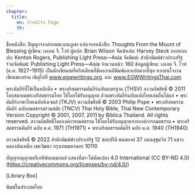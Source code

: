 ```yaml
---
chapter:
  title:
    en: Credits Page
    th:
---
```


ชื่อหนังสือ: ปัญญาจากคำเทศนาบนภูเขา
แปลจากหนังสือ: Thoughts From the Mount of Blessing
ผู้เขียน: เอเลน จี. ไวท์
ผู้แปล: Brian Wilson
จัดเข้าเล่ม: Harvey Steck
ออกแบบปก: Kenton Rogers, Publishing Light Press—Asia
จัดพิมพ์: สำนักพิมพ์ข่าวประเสริฐ
ร่วมจัดพิมพ์: Publishing Light Press—Asia
จำนวนหน้า: 160
ข้อมูลผู้เขียน: เอเลน จี. ไวท์ (ค.ศ. 1827–1915) เป็นนักเขียนสตรีคริสเตียนที่มีผลงานตีพิมพ์และแปลมากที่สุด หากสนใจงานเขียนของท่าน เชิญไปที่ www.egwwritings.org. และ www.EGWWritingsThai.com

พระคัมภีร์ที่ใช้เป็นหลักคือ
    • พระคริสตธรรมคัมภีร์ฉบับมาตรฐาน (THSV)
        สงวนลิขสิทธิ์ © 2011 โดยสมาคมพระคริสตธรรมไทย
        ใช้โดยได้รับอนุญาต
ส่วนพระคัมภีร์ฉบับแปลไทยเล่มอื่นได้แก่
    • พระคัมภีร์ภาษาไทยฉบับคิงเจมส์ (TKJV)
        สงวนลิขสิทธิ์ © 2003 Philip Pope
    • พระคริสตธรรมคัมภีร์ ฉบับอมตธรรมร่วมสมัย (TNCV)
        Thai Holy Bible, Thai New Contemporary Version
        Copyright © 2001, 2007, 2011 by Biblica Thailand. All rights reserved.
        สงวนลิขสิทธิ์โดยองค์การอมตธรรม     ใช้โดยได้รับอนุญาตจากองค์การอมตธรรม
    • พระคริสตธรรมคัมภีร์ ฉบับ ค.ศ. 1971 (TH1971)
    • พระคริสตธรรมคัมภีร์ ฉบับ ค.ศ. 1940 (TH1940)

สงวนลิขสิทธิ์ © 2022 สำนักพิมพ์ข่าวประเสริฐ
12 ซอยปรีดี พนมยงค์ 37 ถนนสุขุมวิท 71
แขวงคลองตันเหนือ เขตวัฒนา กรุงเทพมหานคร 10110

สัญญาอนุญาตครีเอทีฟคอมมอนส์ แสดงที่มา-ไม่ดัดแปลง 4.0 International
(CC BY-ND 4.0) (https://creativecommons.org/licenses/by-nd/4.0/)

[Library Box]

พิมพ์ในประเทศไทย